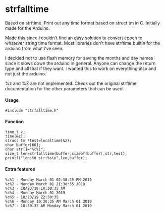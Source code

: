 # strfalltime
Based on strftime. Print out any time format based on struct tm in C. Initially made for the Arduino.

Made this since i couldn't find an easy solution to convert epoch to whatever string time format. Most libraries don't have strftime builtin for the arduino from what i've seen.

I decided not to use flash memory for saving the months and day names since it slows down the arduino in general. Anyone can change the return type and all that if they want. I wanted this to work on everything also and not just the arduino.

%z and %Z are not implemented. Check out the original strftime documentation for the other parameters that can be used.
#### Usage
```
#include "strfalltime.h"
```
#### Function
```
time_t z;
time(&z);
struct tm *test=localtime(&z);
char buffer[60];
char str[]="%c%1";
size_t len=strfalltime(buffer,sizeof(buffer),str,test);
printf("len:%d str:%s\n",len,buffer);
```
#### Extra features
```
%c%1 - Monday March 01 02:30:35 PM 2019
%c%2 - Monday March 01 21:30:35 2019
%c%3 - 10/23/19 10:30:35 AM
%c%4 - Monday March 01 2019
%c%5 - 10/23/19 22:30:35
%c%6 - Monday 10:30:35 AM March 01 2019
%c%7 - 10:30:35 AM Monday March 01 2019
```
